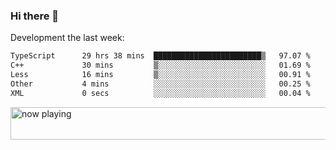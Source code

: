 ### Hi there 👋

Development the last week:
<!--START_SECTION:waka-->

```txt
TypeScript      29 hrs 38 mins  ████████████████████████▒   97.07 %
C++             30 mins         ▒░░░░░░░░░░░░░░░░░░░░░░░░   01.69 %
Less            16 mins         ▒░░░░░░░░░░░░░░░░░░░░░░░░   00.91 %
Other           4 mins          ░░░░░░░░░░░░░░░░░░░░░░░░░   00.25 %
XML             0 secs          ░░░░░░░░░░░░░░░░░░░░░░░░░   00.04 %
```

<!--END_SECTION:waka-->

<!--
**JASONPANGGO/jasonpanggo** is a ✨ _special_ ✨ repository because its `README.md` (this file) appears on your GitHub profile.

Here are some ideas to get you started:

- 🔭 I’m currently working on ...
- 🌱 I’m currently learning ...
- 👯 I’m looking to collaborate on ...
- 🤔 I’m looking for help with ...
- 💬 Ask me about ...
- 📫 How to reach me: ...
- 😄 Pronouns: ...
- ⚡ Fun fact: ...
-->

<a href="https://volt.fm/user/q8yd9e79csfr57rt" target="_blank"><img src="https://spotify-badge-egoist.vercel.app/api/now-playing" width="540" height="52" alt="now playing"></a>
